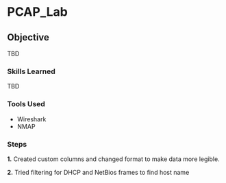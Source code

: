 # PCAP_Lab

## Objective

TBD

### Skills Learned

TBD

### Tools Used

- Wireshark
- NMAP

### Steps

**1.** Created custom columns and changed format to make data more legible.<br>

**2.** Tried filtering for DHCP and NetBios frames to find host name
